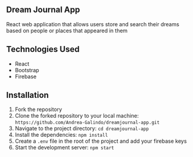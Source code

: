 ## Dream Journal App

React web application that allows users store and search their dreams based on people or places that appeared in them

## Technologies Used
- React 
- Bootstrap 
- Firebase

## Installation

1. Fork the repository
2. Clone the forked repository to your local machine: `https://github.com/Andrea-Galindo/dreamjournal-app.git`
3. Navigate to the project directory: `cd dreamjournal-app`
4. Install the dependencies: `npm install`
5. Create a `.env` file in the root of the project and add your firebase keys
8. Start the development server: `npm start`

